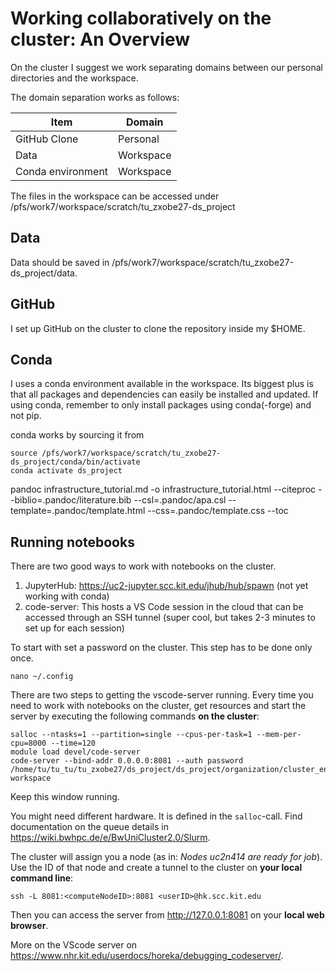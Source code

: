 # Working collaboratively on the cluster: An Overview

On the cluster I suggest we work separating domains between our personal directories and the workspace.

The domain separation works as follows:

| Item | Domain |
|---|---|
| GitHub Clone | Personal |
| Data | Workspace |
| Conda environment | Workspace |

The files in the workspace can be accessed under /pfs/work7/workspace/scratch/tu_zxobe27-ds_project

## Data

Data should be saved in /pfs/work7/workspace/scratch/tu_zxobe27-ds_project/data.

## GitHub

I set up GitHub on the cluster to clone the repository inside my $HOME.

## Conda

I uses a conda environment available in the workspace. Its biggest plus is that all packages and dependencies can easily be installed and updated. If using conda, remember to only install packages using conda(-forge) and not pip.

conda works by sourcing it from 

```{.bash}
source /pfs/work7/workspace/scratch/tu_zxobe27-ds_project/conda/bin/activate
conda activate ds_project
```

pandoc infrastructure_tutorial.md -o infrastructure_tutorial.html --citeproc --biblio=.pandoc/literature.bib --csl=.pandoc/apa.csl --template=.pandoc/template.html --css=.pandoc/template.css --toc

## Running notebooks

There are two good ways to work with notebooks on the cluster.

1. JupyterHub: https://uc2-jupyter.scc.kit.edu/jhub/hub/spawn (not yet working with conda)
2. code-server: This hosts a VS Code session in the cloud that can be accessed through an SSH tunnel (super cool, but takes 2-3 minutes to set up for each session)

To start with set a password on the cluster. This step has to be done only once.

```{.bash}
nano ~/.config
```

There are two steps to getting the vscode-server running. Every time you need to work with notebooks on the cluster, get resources and start the server by executing the following commands **on the cluster**:

```{.bash}
salloc --ntasks=1 --partition=single --cpus-per-task=1 --mem-per-cpu=8000 --time=120
module load devel/code-server
code-server --bind-addr 0.0.0.0:8081 --auth password /home/tu/tu_tu/tu_zxobe27/ds_project/ds_project/organization/cluster_environment/ds_project.code-workspace
```

Keep this window running. 

You might need different hardware. It is defined in the `salloc`-call. Find documentation on the queue details in https://wiki.bwhpc.de/e/BwUniCluster2.0/Slurm.

The cluster will assign you a node (as in: *Nodes uc2n414 are ready for job*). Use the ID of that node and create a tunnel to the cluster on **your local command line**:

```{.bash}
ssh -L 8081:<computeNodeID>:8081 <userID>@hk.scc.kit.edu
```

Then you can access the server from http://127.0.0.1:8081 on your **local web browser**.

More on the VScode server on https://www.nhr.kit.edu/userdocs/horeka/debugging_codeserver/.

